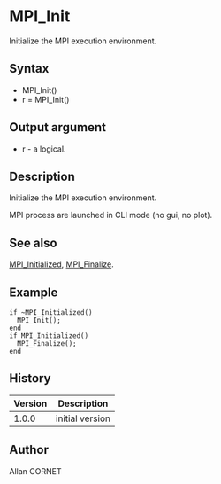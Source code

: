 

# MPI_Init

Initialize the MPI execution environment.

## Syntax

- MPI_Init()
- r = MPI_Init()

## Output argument

 - r - a logical.

## Description


  <p>Initialize the MPI execution environment.</p>
  <p>MPI process are launched in CLI mode (no gui, no plot).</p>


## See also

[MPI_Initialized](MPI_Initialized.md), [MPI_Finalize](MPI_Finalize.md).
## Example

```Nelson
if ~MPI_Initialized()
  MPI_Init();
end
if MPI_Initialized()
  MPI_Finalize();
end
```

## History

|Version|Description|
|------|------|
|1.0.0|initial version|


## Author

Allan CORNET



